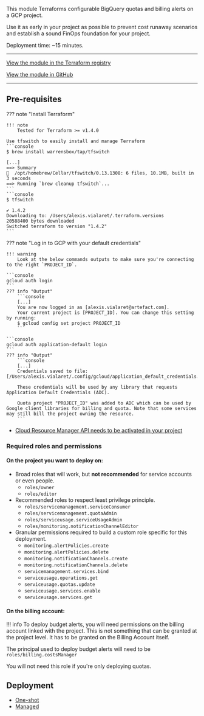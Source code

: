 This module Terraforms configurable BigQuery quotas and billing alerts on a GCP project. 

Use it as early in your project as possible to prevent cost runaway scenarios and establish a sound FinOps foundation for your project.

Deployment time: ~15 minutes.

---
[View the module in the Terraform registry](https://registry.terraform.io/modules/artefactory/finops/google/latest)

[View the module in GitHub](https://github.com/artefactory/terraform-google-finops)

---
## Pre-requisites

??? note "Install Terraform"

    !!! note
        Tested for Terraform >= v1.4.0

    Use tfswitch to easily install and manage Terraform
    ```console
    $ brew install warrensbox/tap/tfswitch
    
    [...]
    ==> Summary
    🍺  /opt/homebrew/Cellar/tfswitch/0.13.1308: 6 files, 10.1MB, built in 3 seconds
    ==> Running `brew cleanup tfswitch`...
    ```
    ```console
    $ tfswitch
    
    ✔ 1.4.2
    Downloading to: /Users/alexis.vialaret/.terraform.versions
    20588400 bytes downloaded
    Switched terraform to version "1.4.2" 
    ```
  

??? note "Log in to GCP with your default credentials"

    !!! warning 
        Look at the below commands outputs to make sure you're connecting to the right `PROJECT_ID`.
  
    ```console
    gcloud auth login
    ```
    ??? info "Output"
        ```console
        [...]
        You are now logged in as [alexis.vialaret@artefact.com].
        Your current project is [PROJECT_ID]. You can change this setting by running:
        $ gcloud config set project PROJECT_ID
        ```
    
    ```console
    gcloud auth application-default login
    ```
    ??? info "Output"
        ```console
        [...]
        Credentials saved to file: [/Users/alexis.vialaret/.config/gcloud/application_default_credentials.json]
        
        These credentials will be used by any library that requests Application Default Credentials (ADC).
        
        Quota project "PROJECT_ID" was added to ADC which can be used by Google client libraries for billing and quota. Note that some services may still bill the project owning the resource.
        ```
- [Cloud Resource Manager API needs to be activated in your project](https://console.developers.google.com/apis/api/cloudresourcemanager.googleapis.com/overview)

### Required roles and permissions

####  On the project you want to deploy on:

- Broad roles that will work, but **not recommended** for service accounts or even people.
  - `roles/owner`
  - `roles/editor`
- Recommended roles to respect least privilege principle.
  - `roles/servicemanagement.serviceConsumer`
  - `roles/servicemanagement.quotaAdmin`
  - `roles/serviceusage.serviceUsageAdmin`
  - `roles/monitoring.notificationChannelEditor`
- Granular permissions required to build a custom role specific for this deployment.
  - `monitoring.alertPolicies.create`
  - `monitoring.alertPolicies.delete`
  - `monitoring.notificationChannels.create`
  - `monitoring.notificationChannels.delete`
  - `servicemanagement.services.bind`
  - `serviceusage.operations.get`
  - `serviceusage.quotas.update`
  - `serviceusage.services.enable`
  - `serviceusage.services.get`

####  On the billing account:
!!! info
    To deploy budget alerts, you will need permissions on the billing account linked with the project. This is not something that can be granted at the project level. It has to be granted on the Billing Account itself.

The principal used to deploy budget alerts will need to be `roles/billing.costsManager`

You will not need this role if you're only deploying quotas.

## Deployment
- [One-shot](one_shot_deployment.md)
- [Managed](continuous_deployment.md)